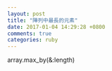 ```yaml
---
layout: post
title: "陣列中最長的元素"
date: 2017-01-04 14:29:28 +0800
comments: true
categories: ruby
---
```

array.max_by(&:length)